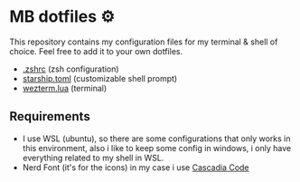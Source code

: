 # MB dotfiles ⚙️

This repository contains my configuration files for my terminal & shell of choice. Feel free to add it to your own dotfiles.

- [.zshrc](https://github.com/nvim-lua/kickstart.nvim) (zsh configuration)
- [starship.toml]() (customizable shell prompt)
- [wezterm.lua]() (terminal)

## Requirements

- I use WSL (ubuntu), so there are some configurations that only works in this environment, also i like to keep some config in windows, i only have everything related to my shell in WSL.
- Nerd Font (it's for the icons) in my case i use [Cascadia Code](https://github.com/microsoft/cascadia-code)